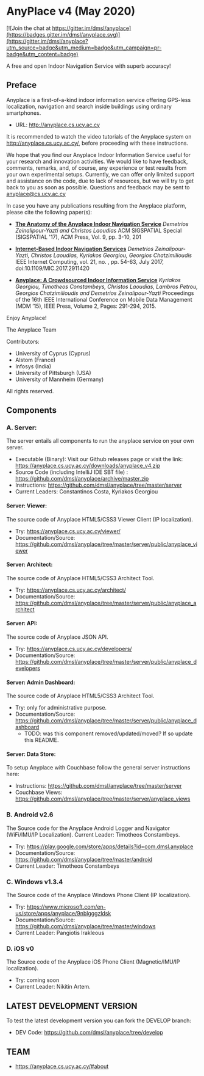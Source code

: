 # AnyPlace v4 (May 2020)

[![Join the chat at https://gitter.im/dmsl/anyplace](https://badges.gitter.im/dmsl/anyplace.svg)](https://gitter.im/dmsl/anyplace?utm_source=badge&utm_medium=badge&utm_campaign=pr-badge&utm_content=badge)

A free and open Indoor Navigation Service with superb accuracy!

## Preface 
Anyplace is a first-of-a-kind indoor information service offering GPS-less
localization, navigation and search inside buildings using ordinary smartphones. 
	 
- URL: http://anyplace.cs.ucy.ac.cy

It is recommended to watch the video tutorials of the Anyplace system on http://anyplace.cs.ucy.ac.cy/, before proceeding with these instructions.

We hope that you find our Anyplace Indoor Information Service useful for your research and innovation activities.  We would like to have feedback, comments, remarks, and, of course, any experience or test results from your own experimental setups. Currently, we can offer only limited support and assistance on the code, due to lack of resources, but we will try to get back to you as soon as possible. Questions and feedback may be sent to anyplace@cs.ucy.ac.cy

In case you have any publications resulting from the Anyplace platform, please cite the following paper(s):

- [**The Anatomy of the Anyplace Indoor Navigation Service**](http://www.sigspatial.org/sigspatial-special-issues/sigspatial-special-volume-9-number-2-july-2017/04-Paper01_Anatomy.pdf)
  _Demetrios Zeinalipour-Yazti and Christos Laoudias_
  ACM SIGSPATIAL Special (SIGSPATIAL '17), ACM Press, Vol. 9, pp. 3-10, 201

- [**Internet-Based Indoor Navigation Services**](http://www.cs.ucy.ac.cy/~dzeina/papers/ic16-iin.pdf)
  _Demetrios Zeinalipour-Yazti, Christos Laoudias, Kyriakos Georgiou, Georgios Chatzimilioudis_
  IEEE Internet Computing, vol. 21, no. , pp. 54-63, July 2017, doi:10.1109/MIC.2017.2911420

- [**Anyplace: A Crowdsourced Indoor Information Service**](http://www.cs.ucy.ac.cy/~dzeina/papers/mdm15-anyplace-demo.pdf)
  _Kyriakos Georgiou, Timotheos Constambeys, Christos Laoudias, Lambros Petrou, Georgios Chatzimilioudis and Demetrios Zeinalipour-Yazti_
  Proceedings of the 16th IEEE International Conference on Mobile Data Management (MDM ’15), IEEE Press, Volume 2, Pages: 291-294, 2015.

Enjoy Anyplace!

The Anyplace Team 

Contributors: 
- University of Cyprus (Cyprus)
- Alstom (France)
- Infosys (India)
- University of Pittsburgh (USA)
- University of Mannheim (Germany)

All rights reserved.
	
## Components 

### A. Server:

The server entails all components to run the anyplace service on your own server. 

- Executable (Binary): Visit our Github releases page or visit the link:
    https://anyplace.cs.ucy.ac.cy/downloads/anyplace_v4.zip
- Source Code (including IntelliJ IDE SBT file) : https://github.com/dmsl/anyplace/archive/master.zip
- Instructions: https://github.com/dmsl/anyplace/tree/master/server
- Current Leaders: Constantinos Costa, Kyriakos Georgiou

#### Server: Viewer:
The source code of Anyplace HTML5/CSS3 Viewer Client (IP localization). 
- Try: https://anyplace.cs.ucy.ac.cy/viewer/
- Documentation/Source: https://github.com/dmsl/anyplace/tree/master/server/public/anyplace_viewer

#### Server: Architect:
The source code of Anyplace HTML5/CSS3 Architect Tool. 
- Try: https://anyplace.cs.ucy.ac.cy/architect/
- Documentation/Source: https://github.com/dmsl/anyplace/tree/master/server/public/anyplace_architect

#### Server: API:
The source code of Anyplace JSON API.  
- Try: https://anyplace.cs.ucy.ac.cy/developers/
- Documentation/Source: https://github.com/dmsl/anyplace/tree/master/server/public/anyplace_developers

#### Server: Admin Dashboard:
The source code of Anyplace HTML5/CSS3 Architect Tool. 
- Try: only for administrative purpose. 
- Documentation/Source: https://github.com/dmsl/anyplace/tree/master/server/public/anyplace_dashboard
    - TODO: was this component removed/updated/moved? If so update this README.

#### Server: Data Store:
To setup Anyplace with Couchbase follow the general server instructions here:
- Instructions: https://github.com/dmsl/anyplace/tree/master/server
- Couchbase Views: https://github.com/dmsl/anyplace/tree/master/server/anyplace_views 

### B. Android v2.6
The Source code for the Anyplace Android Logger and Navigator (WiFi/IMU/IP Localization). Current Leader: Timotheos Constambeys. 
- Try: https://play.google.com/store/apps/details?id=com.dmsl.anyplace
- Documentation/Source: https://github.com/dmsl/anyplace/tree/master/android
- Current Leader: Timotheos Constambeys

### C. Windows v1.3.4
The Source code of the Anyplace Windows Phone Client (IP localization). 
- Try: https://www.microsoft.com/en-us/store/apps/anyplace/9nblgggzldsk
- Documentation/Source: https://github.com/dmsl/anyplace/tree/master/windows
- Current Leader: Pangiotis Irakleous

### D. iOS v0
The Source code of the Anyplace iOS Phone Client (Magnetic/IMU/IP localization). 
- Try: coming soon
- Current Leader: Nikitin Artem.

## LATEST DEVELOPMENT VERSION
To test the latest development version you can fork the DEVELOP branch: 
- DEV Code: https://github.com/dmsl/anyplace/tree/develop

## TEAM
- https://anyplace.cs.ucy.ac.cy/#about

